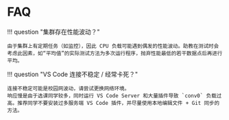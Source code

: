 # FAQ

!!! question "集群存在性能波动？"

    由于集群上有定期任务（如监控），因此 CPU 负载可能遇到偶发的性能波动。助教在测试时会考虑此因素，如“平均值”的实际测试方法为多次运行程序，抛弃性能最低的若干数据点后再进行平均。

!!! question "VS Code 连接不稳定 / 经常卡死？"

    连接不稳定可能是校园网波动，请尝试更换网络环境。  
    响应慢是由于选课同学较多，同时运行 VS Code Server 和大量插件导致 `conv0` 负载过高。推荐同学不要安装过多服务端 VS Code 插件，并尽量使用本地编辑文件 + Git 同步的方法。
